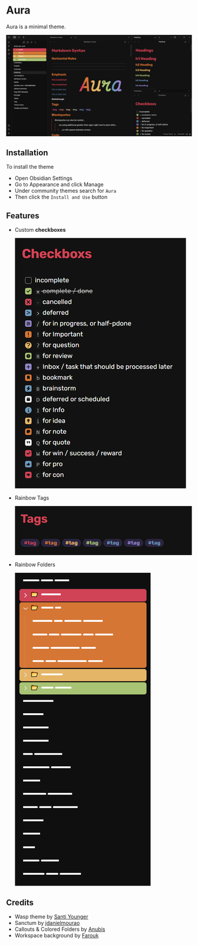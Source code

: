 # Aura

Aura is a minimal theme.

![](assets/screenshot.png)

## Installation

To install the theme

-   Open Obsidian Settings
-   Go to Appearance and click Manage
-   Under community themes search for `Aura`
-   Then click the `Install and Use` button

## Features

-   Custom **checkboxes**

    ![](assets/checkboxes.png)

-   Rainbow Tags

    ![](assets/tags.png)

-   Rainbow Folders

    ![](assets/rainbow-folders.png)

## Credits

-   Wasp theme by [Santi Younger](https://github.com/santiyounger)
-   Sanctum by [jdanielmourao](https://github.com/jdanielmourao)
-   Callouts & Colored Folders by [Anubis](https://github.com/AnubisNekhet)
-   Workspace background by [Farouk](http://github.com/faroukx)